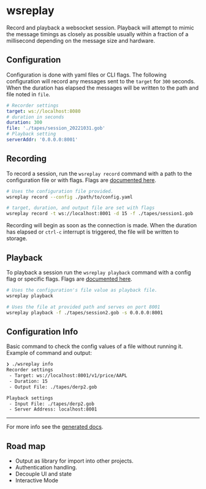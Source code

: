 # wsreplay

Record and playback a websocket session. Playback will attempt to mimic the message timings as closely as possible usually within a fraction of a millisecond depending on the message size and hardware.

## Configuration

Configuration is done with yaml files or CLI flags. The following configuration will record any messages sent to the `target` for `300` seconds. When the duration has elapsed the messages will be written to the path and file noted in `file`.

```yaml
# Recorder settings
target: ws://localhost:8080
# duration in seconds
duration: 300
file: './tapes/session_20221031.gob'
# Playback setting
serverAddr: '0.0.0.0:8001'
```

## Recording

To record a session, run the `wsreplay record` command with a path to the configuration file or with flags. Flags are [documented here](./docs/wsreplay_record.md).

```sh
# Uses the configuration file provided.
wsreplay record --config ./path/to/config.yaml

# target, duration, and output file are set with flags
wsreplay record -t ws://localhost:8001 -d 15 -f ./tapes/session1.gob
```

Recording will begin as soon as the connection is made. When the duration has elapsed or `ctrl-c` interrupt is triggered, the file will be written to storage.

## Playback

To playback a session run the `wsreplay playback` command with a config flag or specific flags. Flags are [documented here](./docs/wsreplay_playback.md).

```sh
# Uses the configuration's file value as playback file.
wsreplay playback

# Uses the file at provided path and serves on port 8001
wsreplay playback -f ./tapes/session2.gob -s 0.0.0.0:8001
```

## Configuration Info

Basic command to check the config values of a file without running it. Example of command and output:

```sh
❯ ./wsreplay info
Recorder settings
 - Target: ws://localhost:8001/v1/price/AAPL
 - Duration: 15
 - Output File: ./tapes/derp2.gob

Playback settings
 - Input File: ./tapes/derp2.gob
 - Server Address: localhost:8001
```

---

For more info see the [generated docs](./docs/wsreplay.md).


## Road map

- Output as library for import into other projects.
- Authentication handling.
- Decouple UI and state
- Interactive Mode
